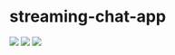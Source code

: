# streaming-chat-app
<img src="https://velog.velcdn.com/images/jsw4215/post/b6706bea-56de-4b49-b86d-65131aa0dad9/image.webp">
<img src="https://upload.wikimedia.org/wikipedia/commons/thumb/1/10/Websocket_connection.png/220px-Websocket_connection.png">
<img src="https://ik.imagekit.io/ably/ghost/prod/2021/03/socket-io-logo.jpeg?tr=w-1520">
